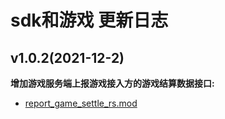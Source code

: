# sdk和游戏 更新日志

## v1.0.2(2021-12-2)
**增加游戏服务端上报游戏接入方的游戏结算数据接口:**
- [report_game_settle_rs.mod](./HttpsCallback/report_game_settle_rs.md)

